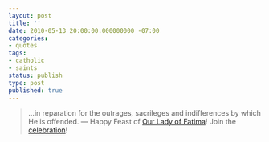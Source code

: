 ```yaml
---
layout: post
title: ''
date: 2010-05-13 20:00:00.000000000 -07:00
categories:
- quotes
tags:
- catholic
- saints
status: publish
type: post
published: true
---
```

> …in reparation for the outrages, sacrileges and indifferences by which He is offended.
&mdash; Happy Feast of [Our Lady of Fatima](http://michael.f1337.us/post/594299607/happy-feast-of-our-lady-of-fatima)! Join the [celebration](http://michael.f1337.us/post/594099521/the-seven-fatima-prayers)!

